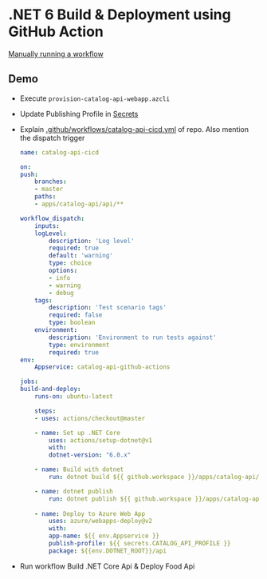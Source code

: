 # .NET 6 Build & Deployment using GitHub Action

[Manually running a workflow](https://docs.github.com/en/actions/managing-workflow-runs/manually-running-a-workflow)

## Demo

- Execute `provision-catalog-api-webapp.azcli`

- Update Publishing Profile in [Secrets](https://github.com/arambazamba/food-app/settings/secrets/actions)

- Explain [.github/workflows/catalog-api-cicd.yml](https://github.com/arambazamba/food-app/blob/master/.github/workflows/catalog-api-cicd.yml) of repo. Also mention the dispatch trigger

    ```yaml 
    name: catalog-api-cicd

    on:
    push:
        branches:
        - master
        paths:
        - apps/catalog-api/api/**

    workflow_dispatch:
        inputs:
        logLevel:
            description: 'Log level'     
            required: true
            default: 'warning' 
            type: choice
            options:
            - info
            - warning
            - debug 
        tags:
            description: 'Test scenario tags'
            required: false 
            type: boolean
        environment:
            description: 'Environment to run tests against'
            type: environment
            required: true       
    env:
        Appservice: catalog-api-github-actions

    jobs:
    build-and-deploy:
        runs-on: ubuntu-latest

        steps:
        - uses: actions/checkout@master

        - name: Set up .NET Core
            uses: actions/setup-dotnet@v1
            with:
            dotnet-version: "6.0.x"

        - name: Build with dotnet
            run: dotnet build ${{ github.workspace }}/apps/catalog-api/api/catalog-api.csproj --configuration Release

        - name: dotnet publish
            run: dotnet publish ${{ github.workspace }}/apps/catalog-api/api/catalog-api.csproj -c Release -o ${{env.DOTNET_ROOT}}/api
                            
        - name: Deploy to Azure Web App
            uses: azure/webapps-deploy@v2
            with:
            app-name: ${{ env.Appservice }}
            publish-profile: ${{ secrets.CATALOG_API_PROFILE }}
            package: ${{env.DOTNET_ROOT}}/api
    ```

- Run workflow Build .NET Core Api & Deploy Food Api
